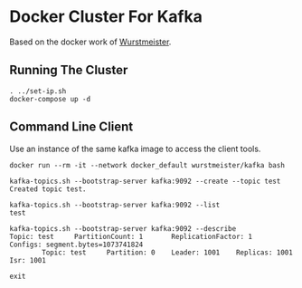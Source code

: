 # Docker Cluster For Kafka

Based on the docker work of [Wurstmeister](https://github.com/wurstmeister).

## Running The Cluster

````
. ../set-ip.sh
docker-compose up -d
````

## Command Line Client

Use an instance of the same kafka image to access the client tools.

````
docker run --rm -it --network docker_default wurstmeister/kafka bash

kafka-topics.sh --bootstrap-server kafka:9092 --create --topic test
Created topic test.

kafka-topics.sh --bootstrap-server kafka:9092 --list
test

kafka-topics.sh --bootstrap-server kafka:9092 --describe
Topic: test     PartitionCount: 1       ReplicationFactor: 1    Configs: segment.bytes=1073741824
        Topic: test     Partition: 0    Leader: 1001    Replicas: 1001  Isr: 1001

exit
````

